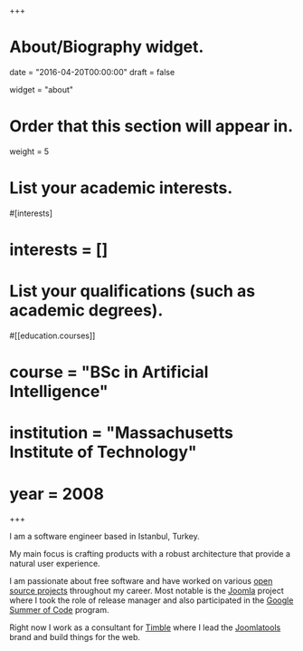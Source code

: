 +++
# About/Biography widget.

date = "2016-04-20T00:00:00"
draft = false

widget = "about"

# Order that this section will appear in.
weight = 5

# List your academic interests.
#[interests]
#  interests = []

# List your qualifications (such as academic degrees).
#[[education.courses]]
#  course = "BSc in Artificial Intelligence"
#  institution = "Massachusetts Institute of Technology"
#  year = 2008
 
+++

I am a software engineer based in Istanbul, Turkey. 

My main focus is crafting products with a robust architecture that provide a natural user experience.

I am passionate about free software and have worked on various [open source projects](https://github.com/ercanozkaya) throughout my career. Most notable is the [Joomla](https://www.joomla.org/) project where I took the role of release manager and also participated in the [Google Summer of Code](https://summerofcode.withgoogle.com/) program.

Right now I work as a consultant for [Timble](https://www.timble.net/) where I lead the [Joomlatools](https://joomlatools.com/) brand and build things for the web.
